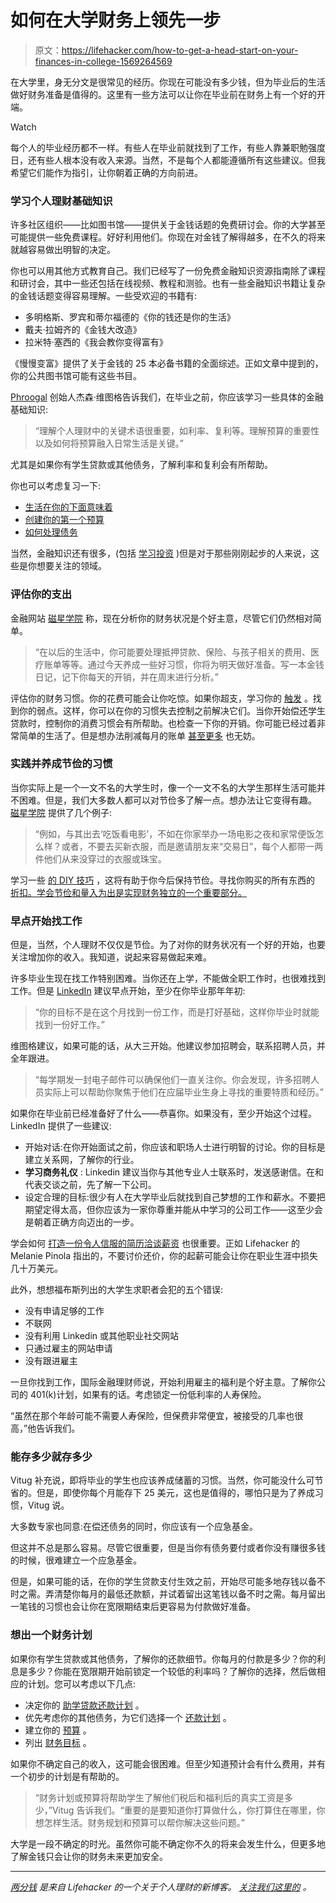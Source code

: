 # 如何在大学财务上领先一步

> 原文：<https://lifehacker.com/how-to-get-a-head-start-on-your-finances-in-college-1569264569>

在大学里，身无分文是很常见的经历。你现在可能没有多少钱，但为毕业后的生活做好财务准备是值得的。这里有一些方法可以让你在毕业前在财务上有一个好的开端。

Watch

每个人的毕业经历都不一样。有些人在毕业前就找到了工作，有些人靠兼职勉强度日，还有些人根本没有收入来源。当然，不是每个人都能遵循所有这些建议。但我希望它们能作为指引，让你朝着正确的方向前进。

### 学习个人理财基础知识

许多社区组织——比如图书馆——提供关于金钱话题的免费研讨会。你的大学甚至可能提供一些免费课程。好好利用他们。你现在对金钱了解得越多，在不久的将来就越容易做出明智的决定。

你也可以用其他方式教育自己。我们已经写了一份免费金融知识资源指南除了课程和研讨会，其中一些还包括在线视频、教程和测验。也有一些金融知识书籍让复杂的金钱话题变得容易理解。一些受欢迎的书籍有:

*   多明格斯、罗宾和蒂尔福德的《你的钱还是你的生活》
*   戴夫·拉姆齐的《金钱大改造》
*   拉米特·塞西的《我会教你变得富有》

《慢慢变富》提供了关于金钱的 25 本必备书籍的全面综述。正如文章中提到的，你的公共图书馆可能有这些书目。

[Phroogal](http://blog.phroogal.com/) 创始人杰森·维图格告诉我们，在毕业之前，你应该学习一些具体的金融基础知识:

> “理解个人理财中的关键术语很重要，如利率、复利等。理解预算的重要性以及如何将预算融入日常生活是关键。”

尤其是如果你有学生贷款或其他债务，了解利率和复利会有所帮助。

你也可以考虑复习一下:

*   [生活在你的下面意味着](http://lifehacker.com/are-you-living-beyond-your-means-398667)
*   [创建你的第一个预算](http://lifehacker.com/adult-budgeting-101-how-to-create-your-first-budget-in-1440446091)
*   [如何处理债务](http://lifehacker.com/the-graduating-student-s-guide-to-managing-finances-and-5803422)

当然，金融知识还有很多，(包括 [学习投资](http://lifehacker.com/how-can-i-get-started-investing-in-the-stock-market-1376782232) )但是对于那些刚刚起步的人来说，这些是你想要关注的领域。

### 评估你的支出

金融网站 [磁星学院](http://www.magnetaracademy.org/?p=2404) 称，现在分析你的财务状况是个好主意，尽管它们仍然相对简单。

> “在以后的生活中，你可能要处理抵押贷款、保险、与孩子相关的费用、医疗账单等等。通过今天养成一些好习惯，你将为明天做好准备。写一本金钱日记，记下你每天的开销，并在周末进行分析。”

评估你的财务习惯。你的花费可能会让你吃惊。如果你超支，学习你的 [触发](http://lifehacker.com/five-times-we-tend-to-overspend-and-how-to-stop-5993994) 。找到你的弱点。这样，你可以在你的习惯失去控制之前解决它们。当你开始偿还学生贷款时，控制你的消费习惯会有所帮助。也检查一下你的开销。你可能已经过着非常简单的生活了。但是想办法削减每月的账单 [甚至更多](http://lifehacker.com/a-bill-by-bill-guide-to-saving-money-on-your-monthly-ex-5823762) 也无妨。

### 实践并养成节俭的习惯

当你实际上是一个一文不名的大学生时，像一个一文不名的大学生那样生活可能并不困难。但是，我们大多数人都可以对节俭多了解一点。想办法让它变得有趣。 [磁星学院](http://www.magnetaracademy.org/?p=2404) 提供了几个例子:

> “例如，与其出去‘吃饭看电影’，不如在你家举办一场电影之夜和家常便饭怎么样？或者，不要去买新衣服，而是邀请朋友来“交易日”，每个人都带一两件他们从来没穿过的衣服或珠宝。

学习一些 [的 DIY 技巧](http://lifehacker.com/top-10-essential-diy-skills-that-arent-as-hard-as-you-t-5896102) ，这将有助于你今后保持节俭。寻找你购买的所有东西的 [折扣。学会节俭和量入为出是实现财务独立的一个重要部分。](http://lifehacker.com/the-best-time-to-buy-anything-during-the-year-5973864)

### 早点开始找工作

但是，当然，个人理财不仅仅是节俭。为了对你的财务状况有一个好的开始，也要关注增加你的收入。我知道，说起来容易做起来难。

许多毕业生现在找工作特别困难。当你还在上学，不能做全职工作时，也很难找到工作。但是 [LinkedIn](https://www.linkedin.com/today/post/article/20130204142836-36792-college-seniors-the-time-to-find-a-job-is-now) 建议早点开始，至少在你毕业那年年初:

> “你的目标不是在这个月找到一份工作，而是打好基础，这样你毕业时就能找到一份好工作。”

维图格建议，如果可能的话，从大三开始。他建议参加招聘会，联系招聘人员，并全年跟进。

> “每学期发一封电子邮件可以确保他们一直关注你。你会发现，许多招聘人员实际上可以帮助你聚焦于他们在应届毕业生身上寻找的重要特质和经历。”

如果你在毕业前已经准备好了什么——恭喜你。如果没有，至少开始这个过程。LinkedIn 提供了一些建议:

*   开始对话:在你开始面试之前，你应该和职场人士进行明智的讨论。你的目标是建立关系网，了解你的行业。
*   **学习商务礼仪** : Linkedin 建议当你与其他专业人士联系时，发送感谢信。在和代表交谈之前，先了解一下公司。
*   设定合理的目标:很少有人在大学毕业后就找到自己梦想的工作和薪水。不要把期望定得太高，但你应该为一家你尊重并能从中学习的公司工作——这至少会是朝着正确方向迈出的一步。

学会如何 [打造一份令人信服的简历](http://lifehacker.com/how-can-i-build-a-resume-when-i-have-nothing-to-put-on-1555349531)[洽谈薪资](http://lifehacker.com/why-you-should-never-be-afraid-to-negotiate-a-higher-sa-1477953403) 也很重要。正如 Lifehacker 的 Melanie Pinola 指出的，不要讨价还价，你的起薪可能会让你在职业生涯中损失几十万美元。

此外，想想福布斯列出的大学生求职者会犯的五个错误:

*   没有申请足够的工作
*   不联网
*   没有利用 Linkedin 或其他职业社交网站
*   只通过雇主的网站申请
*   没有跟进雇主

一旦你找到工作，国际金融理财师说，开始利用雇主的福利是个好主意。了解你公司的 401(k)计划，如果有的话。考虑锁定一份低利率的人寿保险。

“虽然在那个年龄可能不需要人寿保险，但保费非常便宜，被接受的几率也很高，”他告诉我们。

### 能存多少就存多少

Vitug 补充说，即将毕业的学生也应该养成储蓄的习惯。当然，你可能没什么可节省的。但是，即使你每个月能存下 25 美元，这也是值得的，哪怕只是为了养成习惯，Vitug 说。

大多数专家也同意:在偿还债务的同时，你应该有一个应急基金。

但这并不总是那么容易。尽管它很重要，但是当你有债务要付或者你没有赚很多钱的时候，很难建立一个应急基金。

但是，如果可能的话，在你的学生贷款支付生效之前，开始尽可能多地存钱以备不时之需。弄清楚你每月的最低还款额，并试着留出这笔钱以备不时之需。每月留出一笔钱的习惯也会让你在宽限期结束后更容易为付款做好准备。

### 想出一个财务计划

如果你有学生贷款或其他债务，了解你的还款细节。你每月的付款是多少？你的利息是多少？你能在宽限期开始前锁定一个较低的利率吗？了解你的选择，然后做相应的计划。您可以考虑以下几点:

*   决定你的 [助学贷款还款计划](http://lifehacker.com/everything-you-need-to-know-about-7-student-loan-repaym-1466213180) 。
*   优先考虑你的其他债务，为它们选择一个 [还款计划](http://lifehacker.com/download-this-snowball-debt-calculator-and-plan-to-get-1309942724) 。
*   建立你的 [预算](http://twocents.lifehacker.com/how-to-budget-when-you-re-broke-1561620381) 。
*   列出 [财务目标](http://lifehacker.com/order-your-financial-goals-with-the-prioritizer-244040) 。

如果你不确定自己的收入，这可能会很困难。但至少知道预计会有什么费用，并有一个初步的计划是有帮助的。

> “财务计划或预算将帮助学生了解他们税后和福利后的真实工资是多少，”Vitug 告诉我们。“重要的是要知道你打算做什么，你打算住在哪里，你想怎样生活。财务规划和预算可以帮你解决这些问题。”

大学是一段不确定的时光。虽然你可能不确定你不久的将来会发生什么，但更多地了解金钱只会让你的财务未来更加安全。

* * *

[*两分钱*](http://twocents.lifehacker.com/) *是来自 Lifehacker 的一个关于个人理财的新博客。* [*关注我们这里的*](https://twitter.com/TwoCentsLH) *。*
